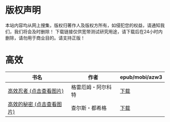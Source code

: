 # 版权声明

本站内容均从网上搜集，版权归著作人及版权方所有，如侵犯您的权益，请通知我们，我们将会及时删除！ 下载链接仅供宽带测试研究用途，请下载后在24小时内删除，请勿用于商业目的。请支持正版！

# 高效

| 书名 | 作者 | epub/mobi/azw3 |
| --- | --- | --- |
| [高效忍者 (点击查看图片)](https://www.dushupai.com/attachment/2024/06/07/f769135bef391419.jpg) | 格雷厄姆・阿尔科特 | [下载](https://url89.ctfile.com/f/31084289-1357043974-64e295?p=8866) |
| [高效的秘密 (点击查看图片)](https://www.dushupai.com/attachment/2024/06/04/b5118a69fd7df65f.jpg) | 查尔斯・都希格 | [下载](https://url89.ctfile.com/f/31084289-1357023991-c10596?p=8866) |
